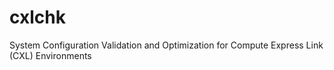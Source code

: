 # cxlchk
System Configuration Validation and Optimization for Compute Express Link (CXL) Environments
